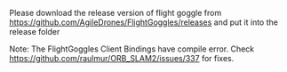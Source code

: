 Please download the release version of flight goggle from https://github.com/AgileDrones/FlightGoggles/releases and put it into the release folder

Note:
The FlightGoggles Client Bindings have compile error. Check https://github.com/raulmur/ORB_SLAM2/issues/337 for fixes.

